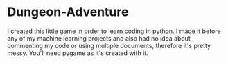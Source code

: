 # Dungeon-Adventure
I created this little game in order to learn coding in python. I made it before any of my machine learning projects and also had no idea about commenting my code or using multiple documents, therefore it's pretty messy. You'll need pygame as it's created with it.
